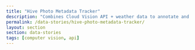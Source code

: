 ```yaml
---
title: "Hive Photo Metadata Tracker"
description: "Combines Cloud Vision API + weather data to annotate and visualize beehive photo uploads over time."
permalink: /data-stories/hive-photo-metadata-tracker/
layout: section
section: data-stories
tags: [computer vision, api]
---
```


